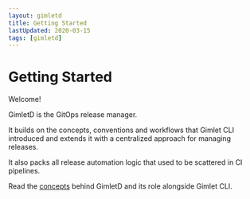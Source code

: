 ```yaml
---
layout: gimletd
title: Getting Started
lastUpdated: 2020-03-15
tags: [gimletd]
---
```


# Getting Started

Welcome!

GimletD is the GitOps release manager.

It builds on the concepts, conventions and workflows that Gimlet CLI introduced 
and extends it with a centralized approach for managing releases.

It also packs all release automation logic that used to be scattered in CI pipelines.

Read the [concepts](/gimletd/concepts) behind GimletD and its role alongside Gimlet CLI.
